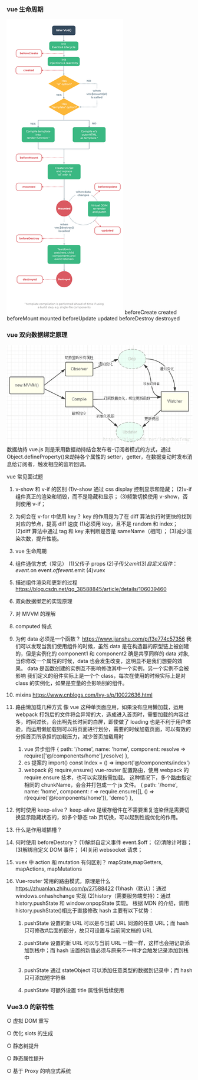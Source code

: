 ### vue 生命周期

![](images/vue_smzq.png)
beforeCreate
created
beforeMount
mounted
beforeUpdate
updated
beforeDestroy
destroyed

### vue 双向数据绑定原理

![](images/MVVM_yl.png)
数据劫持
vue.js 则是采用数据劫持结合发布者-订阅者模式的方式，通过 Object.defineProperty()来劫持各个属性的 setter，getter，在数据变动时发布消息给订阅者，触发相应的监听回调。

vue 常见面试题

1. v-show 和 v-if 的区别
   (1)v-show 通过 css display 控制显示和隐藏；
   (2)v-if 组件真正的渲染和销毁，而不是隐藏和显示；
   (3)频繁切换使用 v-show，否则使用 v-if；
2. 为何会在 v-for 中使用 key？
   key 的作用是为了在 diff 算法执行时更快的找到对应的节点，提高 diff 速度
   (1)必须用 key，且不是 random 和 index；
   (2)diff 算法中通过 tag 和 key 来判断是否是 sameName（相同）；
   (3)减少渲染次数，提升性能。
3. vue 生命周期
4. 组件通信方式（常见）
   (1)父传子 props
   (2)子传父$emit
   (3)自定义组件：event.$on event.$off event.$emit
   (4)vuex
5. 描述组件渲染和更新的过程
   https://blog.csdn.net/qq_38588845/article/details/106039460
6. 双向数据绑定的实现原理
7. 对 MVVM 的理解
8. computed 特点
9. 为何 data 必须是一个函数？
   https://www.jianshu.com/p/f3e774c57356
   我们可以发现当我们使用组件的时候，虽然 data 是在构造器的原型链上被创建的，但是实例化的 component1 和 component2 确是共享同样的 data 对象,当你修改一个属性的时候，data 也会发生改变，这明显不是我们想要的效果。
   data 是函数创建的实例互不影响修改其中一个实例，另一个实例不会被影响
   我们定义的组件实际上是一个个 class，每次在使用的时候实际上是对 class 的实例化，如果是变量的会影响别的组件。
10. mixins
    https://www.cnblogs.com/Ivy-s/p/10022636.html
11. 路由懒加载几种方式
    像 vue 这种单页面应用，如果没有应用懒加载，运用 webpack 打包后的文件将会异常的大，造成进入首页时，需要加载的内容过多，时间过长，会出啊先长时间的白屏，即使做了 loading 也是不利于用户体验，而运用懒加载则可以将页面进行划分，需要的时候加载页面，可以有效的分担首页所承担的加载压力，减少首页加载用时

    1. vue 异步组件
       { path: '/home', name: 'home', component: resolve => require(['@/components/home'],resolve) },
    2. es 提案的 import()
       const Index = () => import('@/components/index')
    3. webpack 的 require,ensure()
       vue-router 配置路由，使用 webpack 的 require.ensure 技术，也可以实现按需加载。
       这种情况下，多个路由指定相同的 chunkName，会合并打包成一个 js 文件。
       { path: '/home', name: 'home', component: r => require.ensure([], () => r(require('@/components/home')), 'demo') },

12. 何时使用 keep-alive？
    keep-alive 是缓存组件在不需要重复渲染但是需要切换显示隐藏状态的，如多个静态 tab 页切换，可以起到性能优化的作用。
13. 什么是作用域插槽？
14. 何时使用 beforeDestory？
    (1)解绑自定义事件 event.\$off；
    (2)清除计时器；
    (3)解绑自定义 DOM 事件；
    (4)关闭 websocket 请求；
15. vuex 中 action 和 mutation 有何区别？
    mapState,mapGetters, mapActions, mapMutations
16. Vue-router 常用的路由模式，原理是什么
    https://zhuanlan.zhihu.com/p/27588422
    (1)hash（默认）：通过 windows.onhashchange 实现
    (2)history（需要服务端支持）：通过 history.pushState 和 window.onpopState 实现。
    根据 MDN 的介绍，调用 history.pushState()相比于直接修改 hash 主要有以下优势：

    1. pushState 设置的新 URL 可以是与当前 URL 同源的任意 URL；而 hash 只可修改#后面的部分，故只可设置与当前同文档的 URL

    2. pushState 设置的新 URL 可以与当前 URL 一模一样，这样也会把记录添加到栈中；而 hash 设置的新值必须与原来不一样才会触发记录添加到栈中

    3. pushState 通过 stateObject 可以添加任意类型的数据到记录中；而 hash 只可添加短字符串

    4. pushState 可额外设置 title 属性供后续使用

### Vue3.0 的新特性

○ 虚拟 DOM 重写

○ 优化 slots 的生成

○ 静态树提升

○ 静态属性提升

○ 基于 Proxy 的响应式系统
